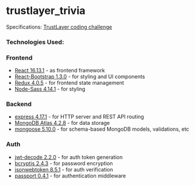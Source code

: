 # trustlayer_trivia

Specifications: [TrustLayer coding challenge](https://codesandbox.io/s/trustlayer-trivia-app-mvg5l)

### Technologies Used:

### Frontend
- [React 16.13.1](https://www.npmjs.com/package/react) - as frontend framework
- [React-Bootstrap 1.3.0](https://react-bootstrap.github.io/) - for styling and UI components
- [Redux 4.0.5](https://redux.js.org/) - for frontend state management
- [Node-Sass 4.14.1](https://www.npmjs.com/package/node-sass) - for styling

### Backend
- [express 4.17.1](https://www.npmjs.com/package/express) - for HTTP server and REST API routing
- [MongoDB Atlas 4.2.8](https://docs.atlas.mongodb.com/) - for data storage
- [mongoose 5.10.0](https://mongoosejs.com/) - for schema-based MongoDB models, validations, etc

### Auth
- [jwt-decode 2.2.0](https://www.npmjs.com/package/jwt-decode) - for auth token generation
- [bcryptjs 2.4.3](https://www.npmjs.com/package/bcryptjs) - for password encryption
- [jsonwebtoken 8.5.1](https://www.npmjs.com/package/jsonwebtoken) - for auth verification
- [passport 0.4.1](https://www.npmjs.com/package/passport) - for authentication middleware





